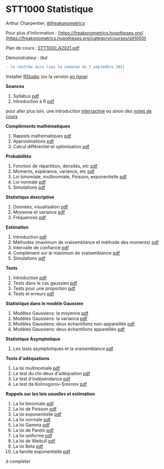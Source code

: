 # STT1000 Statistique

Arthur Charpentier, [@freakonometrics](https://twitter.com/freakonometrics)

Pour plus d'information : [https://freakonometrics.hypotheses.org](https://freakonometrics.hypotheses.org/category/courses/stt1000)

Plan de cours : [STT1000_A2021.pdf](/docs/STT1000_A2021.pdf)

Démonstrateur : *tbd*

```diff
- la rentrée aura lieu la semaine du 7 septembre 2021
```

Installer <a href="https://www.rstudio.com/products/rstudio/">RStudio</a> (ou la version <a href="https://rstudio.cloud/">en ligne</a>)

**Seances**

1. Syllabus <a href="https://github.com/freakonometrics/STT1000/blob/master/slides/STT1000_INTRO_1.pdf">pdf</a> <br /> 
2. Introduction à R <a href="https://github.com/freakonometrics/STT1000/blob/master/slides/STT1000_INTRO_2.pdf">pdf</a> <br /> 

pour aller plus loin, une introduction <a href="https://rstudio.github.io/learnr/index.html">interractive</a> ou sinon des <a href="https://egallic.fr/Enseignement/R/Book/avant-propos.html">notes de cours</a>

**Compléments mathématiques**  

1. Rappels mathématiques <a href="https://github.com/freakonometrics/STT1000/blob/master/slides/STT1000_RAPPELS_1.pdf">pdf</a>  <br /> 
2. Approximations <a href="https://github.com/freakonometrics/STT1000/blob/master/slides/STT1000_RAPPELS_2.pdf">pdf</a> <br /> 
3. Calcul différentiel et optimisation <a href="https://github.com/freakonometrics/STT1000/blob/master/slides/STT1000_RAPPELS_3.pdf">pdf</a> <br /> 

**Probabilités**  

1. Fonction de répartition, densités, etc <a href="https://github.com/freakonometrics/STT1000/blob/master/slides/STT1000_PROBA_1.pdf">pdf</a> <br />
2. Moments, espérance, variance, etc <a href="https://github.com/freakonometrics/STT1000/blob/master/slides/STT1000_PROBA_2.pdf">pdf</a> <br /> 
3. Loi binomiale, multinomiale, Poisson, exponentielle <a href="https://github.com/freakonometrics/STT1000/blob/master/slides/STT1000_PROBA_3.pdf">pdf</a> <br /> 
4. Loi normale <a href="https://github.com/freakonometrics/STT1000/blob/master/slides/STT1000_PROBA_4.pdf">pdf</a> <br />
5. Simulations <a href="https://github.com/freakonometrics/STT1000/blob/master/slides/STT1000_PROBA_5.pdf">pdf</a> <br />  

**Statistique descriptive**

1. Données, visualisation <a href="https://github.com/freakonometrics/STT1000/blob/master/slides/STT1000_DESC_1.pdf">pdf</a> <br /> 
2. Moyenne et variance <a href="https://github.com/freakonometrics/STT1000/blob/master/slides/STT1000_DESC_2.pdf">pdf</a> <br /> 
3. Fréquences <a href="https://github.com/freakonometrics/STT1000/blob/master/slides/STT1000_DESC_3.pdf">pdf</a> <br /> 

**Estimation**

1. Introduction <a href="https://github.com/freakonometrics/STT1000/blob/master/slides/STT1000_ESTIM_1.pdf">pdf</a> <br /> 
2. Méthodes (maximum de vraisemblance et méthode des moments) <a href="https://github.com/freakonometrics/STT1000/blob/master/slides/STT1000_ESTIM_2.pdf">pdf</a> <br /> 
3. Intervalle de confiance <a href="https://github.com/freakonometrics/STT1000/blob/master/slides/STT1000_ESTIM_3.pdf">pdf</a> <br /> 
4. Complément sur le maximum de vraisemblance <a href="https://github.com/freakonometrics/STT1000/blob/master/slides/STT1000_ESTIM_4.pdf">pdf</a> <br /> 
5. Simulations <a href="https://github.com/freakonometrics/STT1000/blob/master/slides/STT1000_ESTIM_5.pdf">pdf</a> <br /> 

**Tests**

1. Introduction <a href="https://github.com/freakonometrics/STT1000/blob/master/slides/STT1000_TESTS_1.pdf">pdf</a> <br /> 
2. Tests dans le cas gaussien <a href="https://github.com/freakonometrics/STT1000/blob/master/slides/STT1000_TESTS_2.pdf">pdf</a> <br /> 
3. Tests pour une proportion <a href="https://github.com/freakonometrics/STT1000/blob/master/slides/STT1000_TEST_3.pdf">pdf</a> <br /> 
4. Tests et erreurs <a href="https://github.com/freakonometrics/STT1000/blob/master/slides/STT1000_TEST_4.pdf">pdf</a> <br /> 

**Statistique dans le modèle Gaussien**

1. Modèles Gaussiens: la moyenne <a href="https://github.com/freakonometrics/STT1000/blob/master/slides/STT1000_GAUSS_1.pdf">pdf</a> <br /> 
2. Modèles Gaussiens: la variance <a href="https://github.com/freakonometrics/STT1000/blob/master/slides/STT1000_GAUSS_2.pdf">pdf</a> <br /> 
3. Modèles Gaussiens: deux échantillons non-appareillés <a href="https://github.com/freakonometrics/STT1000/blob/master/slides/STT1000_GAUSS_3.pdf">pdf</a> <br /> 
4. Modèles Gaussiens: deux échantillons appareillés <a href="https://github.com/freakonometrics/STT1000/blob/master/slides/STT1000_GAUSS_4.pdf">pdf</a> <br /> 

**Statistique Asymptotique**

1. Les tests asymptotiques et la vraisemblance <a href="https://github.com/freakonometrics/STT1000/blob/master/slides/STT1000_TESTS_ASYMPT_1.pdf">pdf</a> <br /> 

**Tests d'adéquations**

1. La loi multinomiale <a href="https://github.com/freakonometrics/STT1000/blob/master/slides/STT1000_ADEQ_1.pdf">pdf</a> <br /> 
2. Le test du chi-deux d'adéquation <a href="https://github.com/freakonometrics/STT1000/blob/master/slides/STT1000_ADEQ_2.pdf">pdf</a> <br /> 
3. Le test d'indépendance <a href="https://github.com/freakonometrics/STT1000/blob/master/slides/STT1000_ADEQ_3.pdf">pdf</a> <br /> 
4. Le test de Kolmogorov-Smirnov <a href="https://github.com/freakonometrics/STT1000/blob/master/slides/STT1000_ADEQ_4.pdf">pdf</a> <br /> 

**Rappels sur les lois usuelles et estimation**

1. La loi binomiale <a href="https://github.com/freakonometrics/STT1000/blob/master/slides/STT1000_COMP_1.pdf">pdf</a> <br /> 
2. La loi de Poisson <a href="https://github.com/freakonometrics/STT1000/blob/master/slides/STT1000_COMP_2.pdf">pdf</a> <br /> 
3. La loi exponentielle <a href="https://github.com/freakonometrics/STT1000/blob/master/slides/STT1000_COMP_3.pdf">pdf</a> <br /> 
4. La loi normale <a href="https://github.com/freakonometrics/STT1000/blob/master/slides/STT1000_COMP_4.pdf">pdf</a> <br /> 
5. La loi Gamma <a href="https://github.com/freakonometrics/STT1000/blob/master/slides/STT1000_COMP_5.pdf">pdf</a> <br /> 
6. La loi de Pareto <a href="https://github.com/freakonometrics/STT1000/blob/master/slides/STT1000_COMP_6.pdf">pdf</a> <br /> 
7. La loi uniforme <a href="https://github.com/freakonometrics/STT1000/blob/master/slides/STT1000_COMP_7.pdf">pdf</a> <br /> 
8. La loi de Weibull <a href="https://github.com/freakonometrics/STT1000/blob/master/slides/STT1000_COMP_8.pdf">pdf</a> <br /> 
9. La loi Beta <a href="https://github.com/freakonometrics/STT1000/blob/master/slides/STT1000_COMP_9.pdf">pdf</a> <br /> 
10. La famille exponentielle <a href="https://github.com/freakonometrics/STT1000/blob/master/slides/STT1000_COMP_10.pdf">pdf</a> <br /> 

*à compléter*

